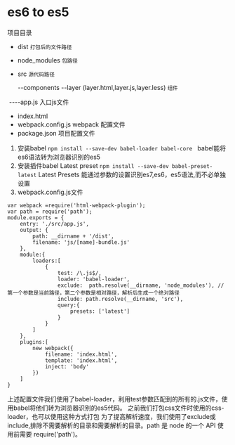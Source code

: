 # es6 to es5
项目目录
* dist  `打包后的文件路径`
* node_modules  `包路径`
* src `源代码路径`

  --components --layer (layer.html,layer.js,layer.less) `组件`
  
  ----app.js 入口js文件
* index.html
* webpack.config.js webpack 配置文件
* package.json  项目配置文件
1. 安装babel `npm install --save-dev babel-loader babel-core`  
babel能将es6语法转为浏览器识别的es5
2. 安装插件babel Latest preset `npm install --save-dev babel-preset-latest`
Latest Presets 能通过参数的设置识别es7,es6，es5语法,而不必单独设置
3. webpack.config.js文件
```
var webpack =require('html-webpack-plugin');
var path = require('path');
module.exports = {
    entry: './src/app.js',
    output: {
        path: __dirname + '/dist',
        filename: 'js/[name]-bundle.js'
    },
    module:{
        loaders:[
            {
                test: /\.js$/,
                loader: 'babel-loader',
                exclude:  path.resolve(__dirname, 'node_modules'), //第一个参数是当前路径，第二个参数是相对路径，解析后生成一个绝对路径
                include: path.resolve(__dirname, 'src'),
                query:{
                    presets: ['latest']
                }
            }
        ]
    },
    plugins:[
        new webpack({
            filename: 'index.html',
            template: 'index.html',
            inject: 'body'
        })
    ]
}
```
上述配置文件我们使用了babel-loader，利用test参数匹配到的所有的.js文件，使用babel将他们转为浏览器识别的es5代码。
之前我们打包css文件时使用的css-loader，也可以使用这种方式打包
为了提高解析速度，我们使用了exclude或include,排除不需要解析的目录和需要解析的目录。path 是 node 的一个 API 使用前需要 require('path')。
